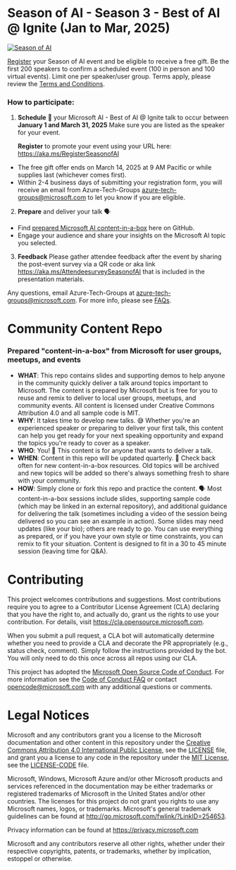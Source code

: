 # Season of AI - Season 3 - Best of AI @ Ignite (Jan to Mar, 2025)

[![Season of AI](assets/season-of-ai-banner-v1.png)](https://aka.ms/registerSeasonofAI)

[Register](https://aka.ms/RegisterSeasonofAI) your Season of AI event and be eligible to receive a free gift. Be the first 200 speakers to confirm a scheduled event (100 in person and 100 virtual events). Limit one per speaker/user group. Terms apply, please review the [Terms and Conditions](https://github.com/microsoft/community-content/wiki/Season-of-AI-Terms-and-Conditions).

<!---#### [> See list of events here](https://github.com/microsoft/community-content/wiki/Season-of-AI-Events) --->

### How to participate:

1.	**Schedule** 📆 your Microsoft AI - Best of AI @ Ignite talk to occur between **January 1 and March 31, 2025** Make sure you are listed as the speaker for your event.
   
	**Register** to promote your event using your URL here: https://aka.ms/RegisterSeasonofAI
   - The free gift offer ends on March 14, 2025 at 9 AM Pacific or while supplies last (whichever comes first).
   - Within 2-4 business days of submitting your registration form, you will receive an email from Azure-Tech-Groups azure-tech-groups@microsoft.com to let you know if you are eligible. 
2.	**Prepare** and deliver your talk 🗣️
-	Find [prepared Microsoft AI content-in-a-box](https://github.com/microsoft/community-content/tree/main/SeasonOfAI-S3-BestOfIgnite) here on GitHub.
-	Engage your audience and share your insights on the Microsoft AI topic you selected.
3. **Feedback** Please gather attendee feedback after the event by sharing the post-event survey via a QR code or aka link https://aka.ms/AttendeesurveySeasonofAI that is included in the presentation materials.

Any questions, email Azure-Tech-Groups at azure-tech-groups@microsoft.com. For more info, please see [FAQs](https://github.com/microsoft/community-content/wiki/Season-of-AI:-FAQs).


# Community Content Repo
### Prepared "content-in-a-box" from Microsoft for user groups, meetups, and events

- **WHAT**: This repo contains slides and supporting demos to help anyone in the community quickly deliver a talk around topics important to Microsoft. The content is prepared by Microsoft but is free for you to reuse and remix to deliver to local user groups, meetups, and community events. All content is licensed under Creative Commons Attribution 4.0 and all sample code is MIT.
- **WHY**: It takes time to develop new talks. 😅 Whether you're an experienced speaker or preparing to deliver your first talk, this content can help you get ready for your next speaking opportunity and expand the topics you're ready to cover as a speaker.
- **WHO**: You! 🎉 This content is for anyone that wants to deliver a talk.
- **WHEN**: Content in this repo will be updated quarterly. 📆 Check back often for new content-in-a-box resources. Old topics will be archived and new topics will be added so there's always something fresh to share with your community.
- **HOW**: Simply clone or fork this repo and practice the content. 🗣️ Most content-in-a-box sessions include slides, supporting sample code (which may be linked in an external repository), and additional guidance for delivering the talk (sometimes including a video of the session being delivered so you can see an example in action). Some slides may need updates (like your bio); others are ready to go. You can use everything as prepared, or if you have your own style or time constraints, you can remix to fit your situation. Content is designed to fit in a 30 to 45 minute session (leaving time for Q&A).

# Contributing

This project welcomes contributions and suggestions.  Most contributions require you to agree to a
Contributor License Agreement (CLA) declaring that you have the right to, and actually do, grant us
the rights to use your contribution. For details, visit https://cla.opensource.microsoft.com.

When you submit a pull request, a CLA bot will automatically determine whether you need to provide
a CLA and decorate the PR appropriately (e.g., status check, comment). Simply follow the instructions
provided by the bot. You will only need to do this once across all repos using our CLA.

This project has adopted the [Microsoft Open Source Code of Conduct](https://opensource.microsoft.com/codeofconduct/).
For more information see the [Code of Conduct FAQ](https://opensource.microsoft.com/codeofconduct/faq/) or
contact [opencode@microsoft.com](mailto:opencode@microsoft.com) with any additional questions or comments.

# Legal Notices

Microsoft and any contributors grant you a license to the Microsoft documentation and other content
in this repository under the [Creative Commons Attribution 4.0 International Public License](https://creativecommons.org/licenses/by/4.0/legalcode),
see the [LICENSE](LICENSE) file, and grant you a license to any code in the repository under the [MIT License](https://opensource.org/licenses/MIT), see the
[LICENSE-CODE](LICENSE-CODE) file.

Microsoft, Windows, Microsoft Azure and/or other Microsoft products and services referenced in the documentation
may be either trademarks or registered trademarks of Microsoft in the United States and/or other countries.
The licenses for this project do not grant you rights to use any Microsoft names, logos, or trademarks.
Microsoft's general trademark guidelines can be found at http://go.microsoft.com/fwlink/?LinkID=254653.

Privacy information can be found at https://privacy.microsoft.com

Microsoft and any contributors reserve all other rights, whether under their respective copyrights, patents,
or trademarks, whether by implication, estoppel or otherwise.
